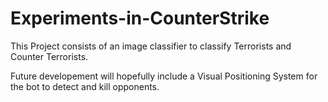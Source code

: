 # Experiments-in-CounterStrike

This Project consists of an image classifier to classify Terrorists and Counter Terrorists.

Future developement will hopefully include a Visual Positioning System for the bot to detect and kill opponents. 
